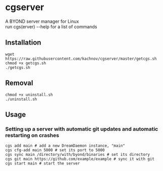# cgserver
A BYOND server manager for Linux
<br>
run cgs(erver) --help for a list of commands

## Installation
```
wget https://raw.githubusercontent.com/kachnov/cgserver/master/getcgs.sh
chmod +x getcgs.sh
./getcgs.sh
```

## Removal
```
chmod +x uninstall.sh
./uninstall.sh
```

## Usage

### Setting up a server with automatic git updates and automatic restarting on crashes
```
cgs add main # add a new DreamDaemon instance, "main"
cgs cfg-add main 5000 # set its port to 5000
cgs sync main /directory/with/byond/binaries # set its directory
cgs git main https://github.com/example/example # sync it with git
cgs start main # start the server
```
